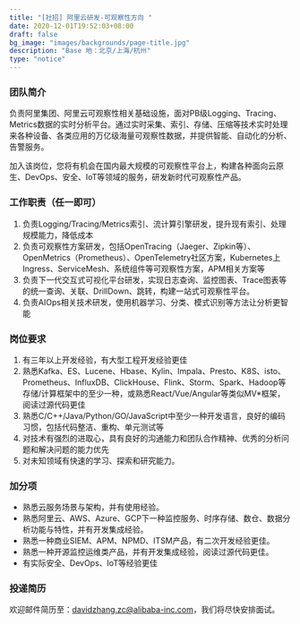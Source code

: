 ```yaml
---
title: "[社招] 阿里云研发-可观察性方向 "
date: 2020-12-01T19:52:03+08:00
draft: false
bg_image: "images/backgrounds/page-title.jpg"
description: "Base 地：北京/上海/杭州"
type: "notice"
---
```


### 团队简介

负责阿里集团、阿里云可观察性相关基础设施，面对PB级Logging、Tracing、Metrics数据的实时分析平台。通过实时采集、索引、存储、压缩等技术实时处理来各种设备、各类应用的万亿级海量可观察性数据，并提供智能、自动化的分析、告警服务。

加入该岗位，您将有机会在国内最大规模的可观察性平台上，构建各种面向云原生、DevOps、安全、IoT等领域的服务，研发新时代可观察性产品。


### 工作职责（任一即可）

1. 负责Logging/Tracing/Metrics索引、流计算引擎研发，提升现有索引、处理规模能力，降低成本
2. 负责可观察性方案研发，包括OpenTracing（Jaeger、Zipkin等）、OpenMetrics（Prometheus）、OpenTelemetry社区方案，Kubernetes上Ingress、ServiceMesh、系统组件等可观察性方案，APM相关方案等
3. 负责下一代交互式可视化平台研发，实现日志查询、监控图表、Trace图表等的统一查询、关联、DrillDown、跳转，构建一站式可观察性平台。
4. 负责AIOps相关技术研发，使用机器学习、分类、模式识别等方法让分析更智能

### 岗位要求

1. 有三年以上开发经验，有大型工程开发经验更佳
2. 熟悉Kafka、ES、Lucene、Hbase、Kylin、Impala、Presto、K8S、isto、Prometheus、InfluxDB、ClickHouse、Flink、Storm、Spark、Hadoop等存储/计算框架中的至少一种，或熟悉React/Vue/Angular等类似MV*框架，阅读过源代码更佳
3. 熟悉C/C++/Java/Python/GO/JavaScript中至少一种开发语言，良好的编码习惯，包括代码整洁、重构、单元测试等
4. 对技术有强烈的进取心，具有良好的沟通能力和团队合作精神、优秀的分析问题和解决问题的能力优先
5. 对未知领域有快速的学习、探索和研究能力。

### 加分项

* 熟悉云服务场景与架构，并有使用经验。
* 熟悉阿里云、AWS、Azure、GCP下一种监控服务、时序存储、数仓、数据分析功能与特性，并有开发集成经验。
* 熟悉一种商业SIEM、APM、NPMD、ITSM产品，有二次开发经验更佳。
* 熟悉一种开源监控运维类产品，并有开发集成经验，阅读过源代码更佳。
* 有实际安全、DevOps、IoT等经验更佳

### 投递简历

欢迎邮件简历至：davidzhang.zc@alibaba-inc.com，我们将尽快安排面试。
